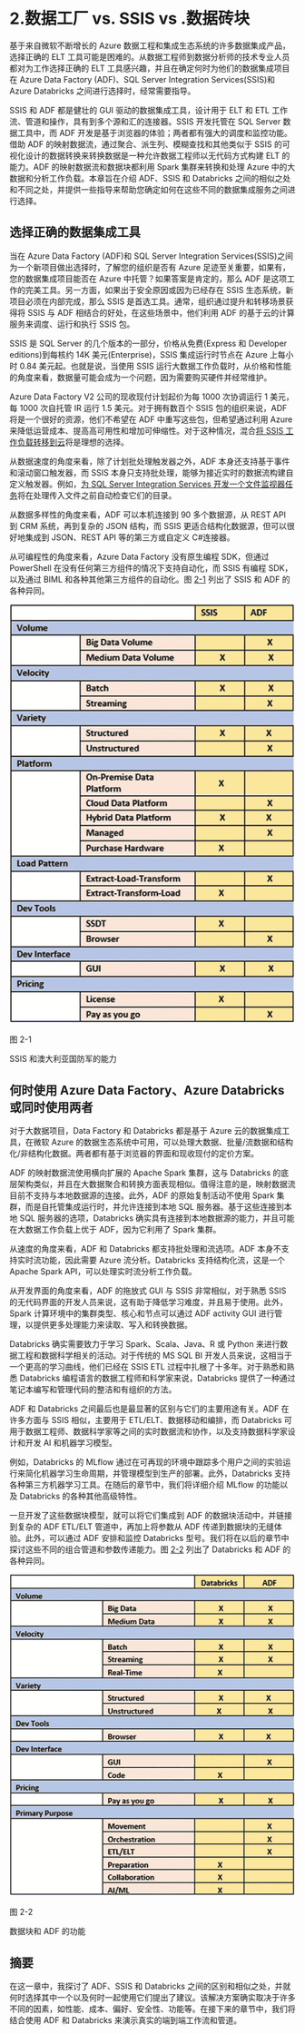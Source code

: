 # 2.数据工厂 vs. SSIS vs .数据砖块

基于来自微软不断增长的 Azure 数据工程和集成生态系统的许多数据集成产品，选择正确的 ELT 工具可能是困难的。从数据工程师到数据分析师的技术专业人员都对为工作选择正确的 ELT 工具感兴趣，并且在确定何时为他们的数据集成项目在 Azure Data Factory (ADF)、SQL Server Integration Services(SSIS)和 Azure Databricks 之间进行选择时，经常需要指导。

SSIS 和 ADF 都是健壮的 GUI 驱动的数据集成工具，设计用于 ELT 和 ETL 工作流、管道和操作，具有到多个源和汇的连接器。SSIS 开发托管在 SQL Server 数据工具中，而 ADF 开发是基于浏览器的体验；两者都有强大的调度和监控功能。借助 ADF 的映射数据流，通过聚合、派生列、模糊查找和其他类似于 SSIS 的可视化设计的数据转换来转换数据是一种允许数据工程师以无代码方式构建 ELT 的能力。ADF 的映射数据流和数据块都利用 Spark 集群来转换和处理 Azure 中的大数据和分析工作负载。本章旨在介绍 ADF、SSIS 和 Databricks 之间的相似之处和不同之处，并提供一些指导来帮助您确定如何在这些不同的数据集成服务之间进行选择。

## 选择正确的数据集成工具

当在 Azure Data Factory (ADF)和 SQL Server Integration Services(SSIS)之间为一个新项目做出选择时，了解您的组织是否有 Azure 足迹至关重要，如果有，您的数据集成项目能否在 Azure 中托管？如果答案是肯定的，那么 ADF 是这项工作的完美工具。另一方面，如果出于安全原因或因为已经存在 SSIS 生态系统，新项目必须在内部完成，那么 SSIS 是首选工具。通常，组织通过提升和转移场景获得将 SSIS 与 ADF 相结合的好处，在这些场景中，他们利用 ADF 的基于云的计算服务来调度、运行和执行 SSIS 包。

SSIS 是 SQL Server 的几个版本的一部分，价格从免费(Express 和 Developer editions)到每核约 14K 美元(Enterprise)，SSIS 集成运行时节点在 Azure 上每小时 0.84 美元起。也就是说，当使用 SSIS 运行大数据工作负载时，从价格和性能的角度来看，数据量可能会成为一个问题，因为需要购买硬件并经常维护。

Azure Data Factory V2 公司的现收现付计划起价为每 1000 次协调运行 1 美元，每 1000 次自托管 IR 运行 1.5 美元。对于拥有数百个 SSIS 包的组织来说，ADF 将是一个很好的资源，他们不希望在 ADF 中重写这些包，但希望通过利用 Azure 来降低运营成本、提高高可用性和增加可伸缩性。对于这种情况，混合[将 SSIS 工作负载转移到云](https://docs.microsoft.com/en-us/sql/integration-services/lift-shift/ssis-azure-lift-shift-ssis-packages-overview%253Fview%253Dsql-server-ver15)将是理想的选择。

从数据速度的角度来看，除了计划批处理触发器之外，ADF 本身还支持基于事件和滚动窗口触发器，而 SSIS 本身只支持批处理，能够为接近实时的数据流构建自定义触发器。例如，[为 SQL Server Integration Services 开发一个文件监视器任务](https://www.mssqltips.com/sqlservertip/4668/developing-a-file-watcher-task-for-sql-server-integration-services/)将在处理传入文件之前自动检查它们的目录。

从数据多样性的角度来看，ADF 可以本机连接到 90 多个数据源，从 REST API 到 CRM 系统，再到复杂的 JSON 结构，而 SSIS 更适合结构化数据源，但可以很好地集成到 JSON、REST API 等的第三方或自定义 C#连接器。

从可编程性的角度来看，Azure Data Factory 没有原生编程 SDK，但通过 PowerShell 在没有任何第三方组件的情况下支持自动化，而 SSIS 有编程 SDK，以及通过 BIML 和各种其他第三方组件的自动化。图 [2-1](#Fig1) 列出了 SSIS 和 ADF 的各种异同。

![img/511918_1_En_2_Fig1_HTML.jpg](img/511918_1_En_2_Fig1_HTML.jpg)

图 2-1

SSIS 和澳大利亚国防军的能力

## 何时使用 Azure Data Factory、Azure Databricks 或同时使用两者

对于大数据项目，Data Factory 和 Databricks 都是基于 Azure 云的数据集成工具，在微软 Azure 的数据生态系统中可用，可以处理大数据、批量/流数据和结构化/非结构化数据。两者都有基于浏览器的界面和现收现付的定价方案。

ADF 的映射数据流使用横向扩展的 Apache Spark 集群，这与 Databricks 的底层架构类似，并且在大数据聚合和转换方面表现相似。值得注意的是，映射数据流目前不支持与本地数据源的连接。此外，ADF 的原始复制活动不使用 Spark 集群，而是自托管集成运行时，并允许连接到本地 SQL 服务器。基于这些连接到本地 SQL 服务器的选项，Databricks 确实具有连接到本地数据源的能力，并且可能在大数据工作负载上优于 ADF，因为它利用了 Spark 集群。

从速度的角度来看，ADF 和 Databricks 都支持批处理和流选项。ADF 本身不支持实时流功能，因此需要 Azure 流分析。Databricks 支持结构化流，这是一个 Apache Spark API，可以处理实时流分析工作负载。

从开发界面的角度来看，ADF 的拖放式 GUI 与 SSIS 非常相似，对于熟悉 SSIS 的无代码界面的开发人员来说，这有助于降低学习难度，并且易于使用。此外，Spark 计算环境中的集群类型、核心和节点可以通过 ADF activity GUI 进行管理，以提供更多处理能力来读取、写入和转换数据。

Databricks 确实需要致力于学习 Spark、Scala、Java、R 或 Python 来进行数据工程和数据科学相关的活动。对于传统的 MS SQL BI 开发人员来说，这相当于一个更高的学习曲线，他们已经在 SSIS ETL 过程中扎根了十多年。对于熟悉和熟悉 Databricks 编程语言的数据工程师和科学家来说，Databricks 提供了一种通过笔记本编写和管理代码的整洁和有组织的方法。

ADF 和 Databricks 之间最后也是最显著的区别与它们的主要用途有关。ADF 在许多方面与 SSIS 相似，主要用于 ETL/ELT、数据移动和编排，而 Databricks 可用于数据工程师、数据科学家等之间的实时数据流和协作，以及支持数据科学家设计和开发 AI 和机器学习模型。

例如，Databricks 的 MLflow 通过在可再现的环境中跟踪多个用户之间的实验运行来简化机器学习生命周期，并管理模型到生产的部署。此外，Databricks 支持各种第三方机器学习工具。在随后的章节中，我们将详细介绍 MLflow 的功能以及 Databricks 的各种其他高级特性。

一旦开发了这些数据块模型，就可以将它们集成到 ADF 的数据块活动中，并链接到复杂的 ADF ETL/ELT 管道中，再加上将参数从 ADF 传递到数据块的无缝体验。此外，可以通过 ADF 安排和监控 Databricks 型号。我们将在以后的章节中探讨这些不同的组合管道和参数传递能力。图 [2-2](#Fig2) 列出了 Databricks 和 ADF 的各种异同。

![img/511918_1_En_2_Fig2_HTML.jpg](img/511918_1_En_2_Fig2_HTML.jpg)

图 2-2

数据块和 ADF 的功能

## 摘要

在这一章中，我探讨了 ADF、SSIS 和 Databricks 之间的区别和相似之处，并就何时选择其中一个以及何时一起使用它们提出了建议。该解决方案确实取决于许多不同的因素，如性能、成本、偏好、安全性、功能等。在接下来的章节中，我们将结合使用 ADF 和 Databricks 来演示真实的端到端工作流和管道。
